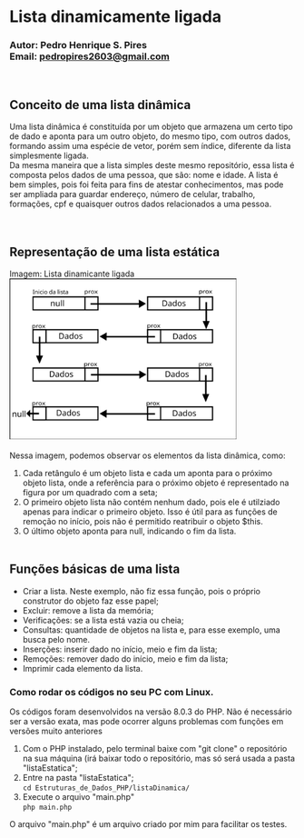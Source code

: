 # Lista dinamicamente ligada
### Autor: Pedro Henrique S. Pires <br/>Email: pedropires2603@gmail.com
<br/>

## Conceito de uma lista dinâmica
Uma lista dinâmica é constituída por um objeto que armazena um certo tipo de dado e aponta para um outro objeto, do mesmo tipo, com outros dados, formando assim uma espécie de vetor, porém sem índice, diferente da lista simplesmente ligada.<br/>
Da mesma maneira que a lista simples deste mesmo repositório, essa lista é composta pelos dados de uma pessoa, que são: nome e idade. A lista é bem simples, pois foi feita para fins de atestar conhecimentos, mas pode ser ampliada para guardar endereço, número de celular, trabalho, formações, cpf e quaisquer outros dados relacionados a uma pessoa.<br/>
<br/><br/>

## Representação de uma lista estática
Imagem: Lista dinamicante ligada<br/>
<img src="./imgs/listaDinamica.png" width="400"><br/><br/>
Nessa imagem, podemos observar os elementos da lista dinâmica, como:
1. Cada retângulo é um objeto lista e cada um aponta para o próximo objeto lista, onde a referência para o próximo objeto é representado na figura por um quadrado com a seta;<br/>
2. O primeiro objeto lista não contém nenhum dado, pois ele é utilziado apenas para indicar o primeiro objeto. Isso é útil para as funções de remoção no início, pois não é permitido reatribuir o objeto $this.
3. O último objeto aponta para null, indicando o fim da lista.
<br/><br/>

## Funções básicas de uma lista
* Criar a lista. Neste exemplo, não fiz essa função, pois o próprio construtor do objeto faz esse papel;
* Excluir: remove a lista da memória;
* Verificações: se a lista está vazia ou cheia;
* Consultas: quantidade de objetos na lista e, para esse exemplo, uma busca pelo nome.
* Inserções: inserir dado no início, meio e fim da lista;
* Remoções: remover dado do início, meio e fim da lista;
* Imprimir cada elemento da lista.


### Como rodar os códigos no seu PC com Linux.
Os códigos foram desenvolvidos na versão 8.0.3 do PHP. Não é necessário ser a versão exata, mas pode ocorrer alguns problemas com funções em versões muito anteriores</br>
1. Com o PHP instalado, pelo terminal baixe com "git clone" o repositório na sua máquina (irá baixar todo o repositório, mas só será usada a pasta "listaEstatica";</br>
2. Entre na pasta "listaEstatica";</br>
`cd Estruturas_de_Dados_PHP/listaDinamica/`</br>
3. Execute o arquivo "main.php"</br>
`php main.php`</p>

O arquivo "main.php" é um arquivo criado por mim para facilitar os testes.</br>